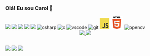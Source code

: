 ### Olá! Eu sou Carol 👋

<img height="32" src="https://cdn.jsdelivr.net/gh/devicons/devicon/icons/firebase/firebase-plain.svg" />
<img height="32" src="https://cdn.jsdelivr.net/gh/devicons/devicon/icons/flask/flask-original.svg" />
<img height="32" src="https://cdn.jsdelivr.net/gh/devicons/devicon/icons/python/python-original.svg" />
<img height="32" src="https://cdn.jsdelivr.net/gh/devicons/devicon/icons/flutter/flutter-original.svg" />
<img height="32" src="https://cdn.jsdelivr.net/gh/devicons/devicon/icons/dart/dart-original.svg" />
<img height="32" src="https://cdn.jsdelivr.net/gh/devicons/devicon/icons/csharp/csharp-original.svg" alt="csharp"/>
<img height="32" src="https://cdn.jsdelivr.net/gh/devicons/devicon/icons/c/c-original.svg" alt="c"/>
<img src="https://cdn.jsdelivr.net/gh/devicons/devicon/icons/vscode/vscode-original.svg" alt="vscode" width="35" height="35"/>
<img src="https://cdn.jsdelivr.net/gh/devicons/devicon/icons/git/git-original.svg" alt="git" width="35" height="35"/>
<img src="https://raw.githubusercontent.com/devicons/devicon/master/icons/javascript/javascript-original.svg" alt="javascript" width="30" height="35"/>
<img src="https://raw.githubusercontent.com/devicons/devicon/master/icons/html5/html5-original-wordmark.svg" alt="html5" width="40" height="40"/>
<img src="https://www.vectorlogo.zone/logos/opencv/opencv-icon.svg" alt="opencv" width="40" height="40"/>


<div align="center">
  <a href="https://github.com/CarolLimav">
  <img height="180em" src="https://github-readme-stats.vercel.app/api?username=CarolLimav&show_icons=true&theme=dracula&include_all_commits=true&count_private=true"/>
  <img height="180em" src="https://github-readme-stats.vercel.app/api/top-langs/?username=CarolLimav&layout=compact&langs_count=7&theme=dracula"/>
</div> 

##
 
<div>
  <a href="https://instagram.com/carolinelimav_" target="_blank"><img src="https://img.shields.io/badge/-Instagram-%23E4405F?style=for-the-badge&logo=instagram&logoColor=white" target="_blank"></a>
  <a href = "mailto:carol.limavitoria@gmail.com"><img src="https://img.shields.io/badge/-Gmail-%23333?style=for-the-badge&logo=gmail&logoColor=white" target="_blank"></a>
  <a href="https://www.linkedin.com/in/caroline-lima-596a5b216" target="_blank"><img src="https://img.shields.io/badge/-LinkedIn-%230077B5?style=for-the-badge&logo=linkedin&logoColor=white" target="_blank"></a> 
          

 

